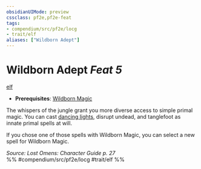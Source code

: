 ```yaml
---
obsidianUIMode: preview
cssclass: pf2e,pf2e-feat
tags:
- compendium/src/pf2e/locg
- trait/elf
aliases: ["Wildborn Adept"]
---
```

# Wildborn Adept  *Feat 5*  
[elf](../../Rules/traits/elf.md)  

- **Prerequisites**: [Wildborn Magic](wildborn-magic-locg.md)

The whispers of the jungle grant you more diverse access to simple primal magic. You can cast [dancing lights](../spells/dancing-lights.md), disrupt undead, and tanglefoot as innate primal spells at will.

If you chose one of those spells with Wildborn Magic, you can select a new spell for Wildborn Magic.

*Source: Lost Omens: Character Guide p. 27*  
%% #compendium/src/pf2e/locg #trait/elf %%